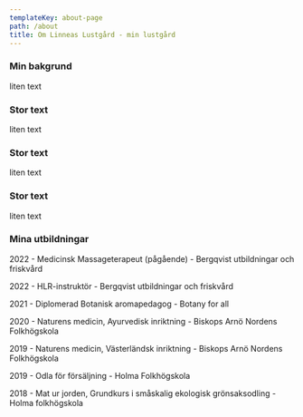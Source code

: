 ```yaml
---
templateKey: about-page
path: /about
title: Om Linneas Lustgård - min lustgård
---
```

### Min bakgrund

liten text

### Stor text

liten text

### Stor text

liten text

### Stor text

liten text

### Mina utbildningar

2022 - Medicinsk Massageterapeut (pågående) - Bergqvist utbildningar och friskvård

2022 - HLR-instruktör - Bergqvist utbildningar och friskvård 

2021 - Diplomerad Botanisk aromapedagog - Botany for all 

2020 - Naturens medicin, Ayurvedisk inriktning - Biskops Arnö Nordens Folkhögskola

2019 - Naturens medicin, Västerländsk inriktning - Biskops Arnö Nordens Folkhögskola

2019 - Odla för försäljning - Holma Folkhögskola

2018 - Mat ur jorden, Grundkurs i småskalig ekologisk grönsaksodling - Holma folkhögskola